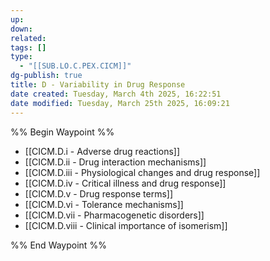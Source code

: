 ```yaml
---
up: 
down: 
related: 
tags: []
type:
  - "[[SUB.LO.C.PEX.CICM]]"
dg-publish: true
title: D - Variability in Drug Response
date created: Tuesday, March 4th 2025, 16:22:51
date modified: Tuesday, March 25th 2025, 16:09:21
---
```


%% Begin Waypoint %%

- [[CICM.D.i - Adverse drug reactions]]
- [[CICM.D.ii - Drug interaction mechanisms]]
- [[CICM.D.iii - Physiological changes and drug response]]
- [[CICM.D.iv - Critical illness and drug response]]
- [[CICM.D.v - Drug response terms]]
- [[CICM.D.vi - Tolerance mechanisms]]
- [[CICM.D.vii - Pharmacogenetic disorders]]
- [[CICM.D.viii - Clinical importance of isomerism]]

%% End Waypoint %%

